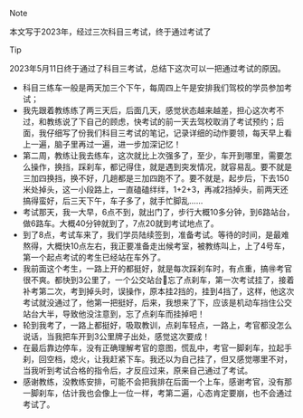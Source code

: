 > [!NOTE]
> 本文写于2023年，经过三次科目三考试，终于通过考试了

> [!TIP]
>2023年5月11日终于通过了科目三考试，总结下这次可以一把通过考试的原因。
-  科目三练车一般是两天加三个下午，每周四上午是安排我们驾校的学员参加考试；
-  我先跟着教练练了两三天后，后面几天，感觉状态越来越差，担心这次考不过，和教练说了下自己的顾虑，快考试的前一天去驾校取消了考试预约；后面，我仔细写了份我们科目三考试的笔记，记录详细的动作要领，每天早上看上一遍，脑子里再过一遍，进一步加深记忆！
- 第二周，教练让我去练车，这次就比上次强多了，至少，车开到哪里，需要怎么操作，换挡，踩刹车，都记得住，就是遇到突发情况，就容易乱。要不就是三加四换挡，换不好，几趟都是三加四跑不了。要不就是，起步后，下去150米处掉头，这一小段路上，一直磕磕绊绊，1+2+3，再减2挡掉头，前两天还搞得蛮好，后三天下午，车子多了，就手忙脚乱……
- 考试那天，我一大早，6点不到，就出门了，步行大概10多分钟，到6路站台，做6路车。大概40分钟就到了，7点20就到考试地点了。
- 到了8点，考试车来了，我们学员陆续签到，准备考试。等待的时间，是最难熬得，大概快10点左右，我正要准备走出候考室，被教练叫上，上了4号车，第一个起点考试的考生已经站在车外了。
- 我前面这个考生，一路上开的都挺好，就是每次踩刹车时，有点重，搞🉐考官很不爽。都快到3公里了，一个公交站台🚌忘了点刹车，第一次考试挂了，接着补考第二次，考到掉头时，误操作，原本挂2挡的，挂到4挡了，这样，他这次考试就没通过了，他第一把挺好，后来，我想来了下，应该是机动车挡住公交站台大半，导致他没注意到，忘了点刹车而挂掉吧！
- 轮到我考了，一路上都挺好，吸取教训，点刹车轻点，一路上，考官都没怎么说话，当我把车开到3公里牌子出处，感觉这次要成！
- 在最后靠边停车，没有正确理解考官的意图，慌乱中，考官一脚刹车，拉起手刹，回空档，熄火，让我赶紧下车。我还以为自己挂了，但又感觉哪里不对，当我听到考试合格的指令后，才反应过来，原来自己通过了考试。
- 感谢教练，没教练安排，可能不会把我排在后面一个上车，感谢考官，没有那一脚刹车，估计我也会像上一位一样，考第二遍，心态肯定要崩，也不会通过考试了。